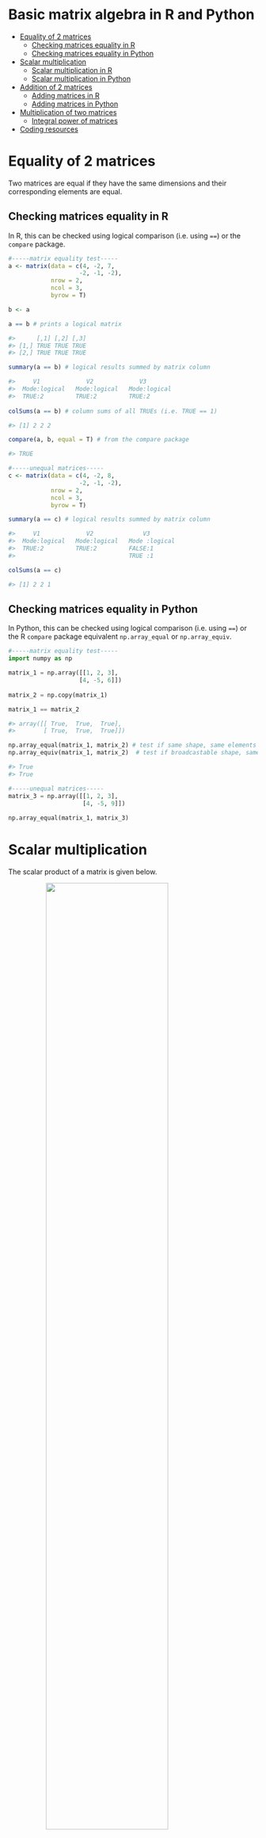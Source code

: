 Basic matrix algebra in R and Python
================

  - [Equality of 2 matrices](#equality-of-2-matrices)
      - [Checking matrices equality in
        R](#checking-matrices-equality-in-r)
      - [Checking matrices equality in
        Python](#checking-matrices-equality-in-python)
  - [Scalar multiplication](#scalar-multiplication)
      - [Scalar multiplication in R](#scalar-multiplication-in-r)
      - [Scalar multiplication in
        Python](#scalar-multiplication-in-python)
  - [Addition of 2 matrices](#addition-of-2-matrices)
      - [Adding matrices in R](#adding-matrices-in-r)
      - [Adding matrices in Python](#adding-matrices-in-python)
  - [Multiplication of two matrices](#multiplication-of-two-matrices)
      - [Integral power of matrices](#integral-power-of-matrices)
  - [Coding resources](#coding-resources)

# Equality of 2 matrices

Two matrices are equal if they have the same dimensions and their
corresponding elements are equal.

## Checking matrices equality in R

In R, this can be checked using logical comparison (i.e. using `==`) or
the `compare` package.

``` r
#-----matrix equality test-----
a <- matrix(data = c(4, -2, 7,
                    -2, -1, -2),
            nrow = 2,
            ncol = 3,
            byrow = T)

b <- a   

a == b # prints a logical matrix

#>      [,1] [,2] [,3]
#> [1,] TRUE TRUE TRUE
#> [2,] TRUE TRUE TRUE

summary(a == b) # logical results summed by matrix column  

#>     V1             V2             V3         
#>  Mode:logical   Mode:logical   Mode:logical  
#>  TRUE:2         TRUE:2         TRUE:2   
 
colSums(a == b) # column sums of all TRUEs (i.e. TRUE == 1)  

#> [1] 2 2 2

compare(a, b, equal = T) # from the compare package

#> TRUE

#-----unequal matrices-----  
c <- matrix(data = c(4, -2, 8,
                    -2, -1, -2),
            nrow = 2,
            ncol = 3,
            byrow = T)

summary(a == c) # logical results summed by matrix column 

#>     V1             V2              V3         
#>  Mode:logical   Mode:logical   Mode :logical  
#>  TRUE:2         TRUE:2         FALSE:1        
#>                                TRUE :1  

colSums(a == c)  

#> [1] 2 2 1
```

## Checking matrices equality in Python

In Python, this can be checked using logical comparison (i.e. using
`==`) or the R `compare` package equivalent `np.array_equal` or
`np.array_equiv`.

``` python
#-----matrix equality test-----
import numpy as np  

matrix_1 = np.array([[1, 2, 3],
                    [4, -5, 6]]) 
                    
matrix_2 = np.copy(matrix_1)  

matrix_1 == matrix_2

#> array([[ True,  True,  True],
#>        [ True,  True,  True]])

np.array_equal(matrix_1, matrix_2) # test if same shape, same elements values
np.array_equiv(matrix_1, matrix_2)  # test if broadcastable shape, same elements values

#> True  
#> True

#-----unequal matrices-----  
matrix_3 = np.array([[1, 2, 3],
                     [4, -5, 9]])  
                    
np.array_equal(matrix_1, matrix_3) 
```

# Scalar multiplication

The scalar product of a matrix is given below.

<img src="../02_figures/02_matrices-scalar-product.jpg" width="70%" style="display: block; margin: auto;" />

**Note:** The same principle holds for division, as it is an inverse
multiplication operation i.e: ![M\\times \\frac{1}{n} =
\\frac{M}{n}](https://latex.codecogs.com/png.latex?M%5Ctimes%20%5Cfrac%7B1%7D%7Bn%7D%20%3D%20%5Cfrac%7BM%7D%7Bn%7D
"M\\times \\frac{1}{n} = \\frac{M}{n}").

## Scalar multiplication in R

``` r
#-----scalar multiplication-----
a <- matrix(data = c(3, 4, 5, -2,
                     1, 0, -3, 2),
            nrow = 2,
            byrow = T)

(a)

#>      [,1] [,2] [,3] [,4]
#> [1,]    3    4    5   -2
#> [2,]    1    0   -3    2

((1/2) * a)  

#>      [,1] [,2] [,3] [,4]
#> [1,]  1.5    2  2.5   -1
#> [2,]  0.5    0 -1.5    1

(a / 2) # same as the scalar multiple (1/2) * a  

#>      [,1] [,2] [,3] [,4]
#> [1,]  1.5    2  2.5   -1
#> [2,]  0.5    0 -1.5    1
```

## Scalar multiplication in Python

``` python
#-----scalar multiplication-----  
import numpy as np  

matrix_1 = np.array([[1, 2, 3],
                    [4, -5, 6]])
                    
print(matrix_1) 

#> [[ 1  2  3]
#>  [ 4 -5  6]]

matrix_2 = matrix_1 * 3

print(matrix_2)

#> [[  3   6   9]
#>  [ 12 -15  18]]  

matrix_3 = matrix_1 / (1/3)
print(matrix_3)

#> [[  3.   6.   9.]
#>  [ 12. -15.  18.]] 

np.array_equal(matrix_2, matrix_3) 

#> True
```

# Addition of 2 matrices

The rules of addition apply if two matrices have the same order (m and n
are the same).

<img src="../02_figures/02_matrices-addition.jpg" width="70%" style="display: block; margin: auto;" />

## Adding matrices in R

``` r
#-----addition or subtraction of 2 matrices-----  
a <- matrix(data = c(0, 2, 4,
                     -1, -3 , -5),
            nrow = 2,
            byrow = T)

((3 * a) - (2 * a))

#>      [,1] [,2] [,3]
#> [1,]    0    2    4
#> [2,]   -1   -3   -5

#----when two matrices do not have the same order-----  
a <- matrix(data = c(0, 2, 4,
                     -1, -3 , -5),
            nrow = 2,
            byrow = T)

b <- matrix(data = c(0, 2, 4, 3, 
                     -1, -3 , -5, 2),
            nrow = 2,
            byrow = T)

(a + b)

#> Error in a + b : non-conformable arrays  
```

## Adding matrices in Python

# Multiplication of two matrices

Multiplication is only possible if the number of the number of columns
of matrix A is equivalent to the number of columns of matrix B.

<img src="../02_figures/02_matrices-multiplication.jpg" width="70%" style="display: block; margin: auto;" />

``` r
#-----when matrices can be multiplied-----
a <- matrix(data = c(0, 2, 4, 5
                     -1, -3 , -5, -4),
            nrow = 2,
            ncol = 4,
            byrow = T)
```

    ## Warning in matrix(data = c(0, 2, 4, 5 - 1, -3, -5, -4), nrow = 2, ncol =
    ## 4, : data length [7] is not a sub-multiple or multiple of the number of
    ## rows [2]

``` r
b <- matrix(data = c(0, 2,
                     4, 3, 
                     -1, -3,
                     2, 1),
            nrow = 4,
            ncol = 2, 
            byrow = T) 

a %*% b # matrix multiplication symbol  
```

    ##      [,1] [,2]
    ## [1,]   12   -2
    ## [2,]  -16   -9

<img src="../02_figures/02_matrices-multiplication-reverse-order.jpg" width="70%" style="display: block; margin: auto;" />

``` r
b %*% a # different matrix product 
```

    ##      [,1] [,2] [,3] [,4]
    ## [1,]   -6  -10   -8    0
    ## [2,]   -9   -7    4   16
    ## [3,]    9   13    8   -4
    ## [4,]   -3   -1    4    8

## Integral power of matrices

# Coding resources

**Online articles:**

\+[Broadcasting in
Python](https://www.geeksforgeeks.org/python-broadcasting-with-numpy-arrays/)
